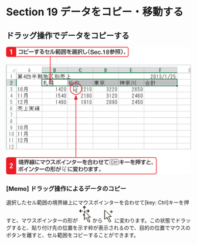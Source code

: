 # Section 19 データをコピー・移動する

## ドラッグ操作でデータをコピーする

![](001.png)

### [Memo] ドラッグ操作によるデータのコピー

選択したセル範囲の境界線上にマウスポインターを合わせて[key: Ctrl]キーを押すと、マウスポインターの形が ![](icon_pointer3.png) から ![](icon_pointer4.png) に変わります。この状態でドラッグすると、貼り付け先の位置を示す枠が表示されるので、目的の位置でマウスのボタンを離すと、セル範囲をコピーすることができます。
